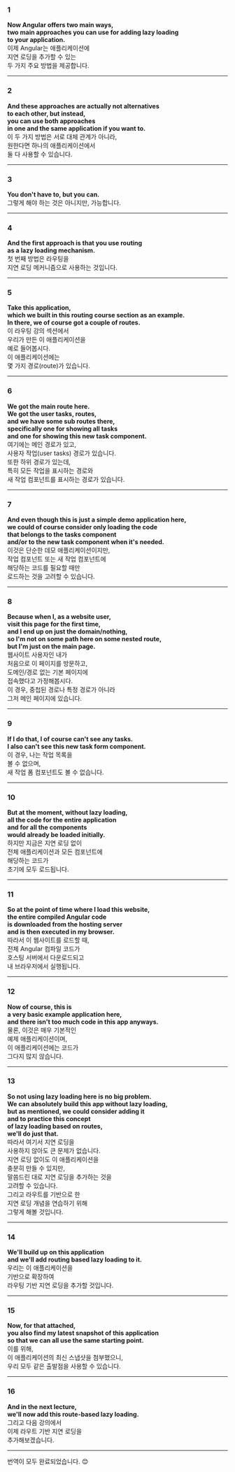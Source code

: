 ### 1
**Now Angular offers two main ways,**  
**two main approaches you can use for adding lazy loading**  
**to your application.**  
이제 Angular는 애플리케이션에  
지연 로딩을 추가할 수 있는  
두 가지 주요 방법을 제공합니다.

---

### 2
**And these approaches are actually not alternatives**  
**to each other, but instead,**  
**you can use both approaches**  
**in one and the same application if you want to.**  
이 두 가지 방법은 서로 대체 관계가 아니라,  
원한다면 하나의 애플리케이션에서  
둘 다 사용할 수 있습니다.

---

### 3
**You don't have to, but you can.**  
그렇게 해야 하는 것은 아니지만, 가능합니다.

---

### 4
**And the first approach is that you use routing**  
**as a lazy loading mechanism.**  
첫 번째 방법은 라우팅을  
지연 로딩 메커니즘으로 사용하는 것입니다.

---

### 5
**Take this application,**  
**which we built in this routing course section as an example.**  
**In there, we of course got a couple of routes.**  
이 라우팅 강의 섹션에서  
우리가 만든 이 애플리케이션을  
예로 들어봅시다.  
이 애플리케이션에는  
몇 가지 경로(route)가 있습니다.

---

### 6
**We got the main route here.**  
**We got the user tasks, routes,**  
**and we have some sub routes there,**  
**specifically one for showing all tasks**  
**and one for showing this new task component.**  
여기에는 메인 경로가 있고,  
사용자 작업(user tasks) 경로가 있습니다.  
또한 하위 경로가 있는데,  
특히 모든 작업을 표시하는 경로와  
새 작업 컴포넌트를 표시하는 경로가 있습니다.

---

### 7
**And even though this is just a simple demo application here,**  
**we could of course consider only loading the code**  
**that belongs to the tasks component**  
**and/or to the new task component when it's needed.**  
이것은 단순한 데모 애플리케이션이지만,  
작업 컴포넌트 또는 새 작업 컴포넌트에  
해당하는 코드를 필요할 때만  
로드하는 것을 고려할 수 있습니다.

---

### 8
**Because when I, as a website user,**  
**visit this page for the first time,**  
**and I end up on just the domain/nothing,**  
**so I'm not on some path here on some nested route,**  
**but I'm just on the main page.**  
웹사이트 사용자인 내가  
처음으로 이 페이지를 방문하고,  
도메인/경로 없는 기본 페이지에  
접속했다고 가정해봅시다.  
이 경우, 중첩된 경로나 특정 경로가 아니라  
그저 메인 페이지에 있습니다.

---

### 9
**If I do that, I of course can't see any tasks.**  
**I also can't see this new task form component.**  
이 경우, 나는 작업 목록을  
볼 수 없으며,  
새 작업 폼 컴포넌트도 볼 수 없습니다.

---

### 10
**But at the moment, without lazy loading,**  
**all the code for the entire application**  
**and for all the components**  
**would already be loaded initially.**  
하지만 지금은 지연 로딩 없이  
전체 애플리케이션과 모든 컴포넌트에  
해당하는 코드가  
초기에 모두 로드됩니다.

---

### 11
**So at the point of time where I load this website,**  
**the entire compiled Angular code**  
**is downloaded from the hosting server**  
**and is then executed in my browser.**  
따라서 이 웹사이트를 로드할 때,  
전체 Angular 컴파일 코드가  
호스팅 서버에서 다운로드되고  
내 브라우저에서 실행됩니다.

---

### 12
**Now of course, this is**  
**a very basic example application here,**  
**and there isn't too much code in this app anyways.**  
물론, 이것은 매우 기본적인  
예제 애플리케이션이며,  
이 애플리케이션에는 코드가  
그다지 많지 않습니다.

---

### 13
**So not using lazy loading here is no big problem.**  
**We can absolutely build this app without lazy loading,**  
**but as mentioned, we could consider adding it**  
**and to practice this concept**  
**of lazy loading based on routes,**  
**we'll do just that.**  
따라서 여기서 지연 로딩을  
사용하지 않아도 큰 문제가 없습니다.  
지연 로딩 없이도 이 애플리케이션을  
충분히 만들 수 있지만,  
말씀드린 대로 지연 로딩을 추가하는 것을  
고려할 수 있습니다.  
그리고 라우트를 기반으로 한  
지연 로딩 개념을 연습하기 위해  
그렇게 해볼 것입니다.

---

### 14
**We'll build up on this application**  
**and we'll add routing based lazy loading to it.**  
우리는 이 애플리케이션을  
기반으로 확장하여  
라우팅 기반 지연 로딩을 추가할 것입니다.

---

### 15
**Now, for that attached,**  
**you also find my latest snapshot of this application**  
**so that we can all use the same starting point.**  
이를 위해,  
이 애플리케이션의 최신 스냅샷을 첨부했으니,  
우리 모두 같은 출발점을 사용할 수 있습니다.

---

### 16
**And in the next lecture,**  
**we'll now add this route-based lazy loading.**  
그리고 다음 강의에서  
이제 라우트 기반 지연 로딩을  
추가해보겠습니다.

---

번역이 모두 완료되었습니다. 😊
